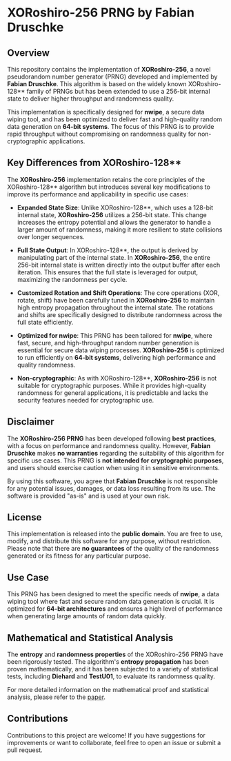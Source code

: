 # XORoshiro-256 PRNG by Fabian Druschke

## Overview

This repository contains the implementation of **XORoshiro-256**, a novel pseudorandom number generator (PRNG) developed and implemented by **Fabian Druschke**. This algorithm is based on the widely known XORoshiro-128** family of PRNGs but has been extended to use a 256-bit internal state to deliver higher throughput and randomness quality.

This implementation is specifically designed for **nwipe**, a secure data wiping tool, and has been optimized to deliver fast and high-quality random data generation on **64-bit systems**. The focus of this PRNG is to provide rapid throughput without compromising on randomness quality for non-cryptographic applications.

## Key Differences from XORoshiro-128**

The **XORoshiro-256** implementation retains the core principles of the XORoshiro-128** algorithm but introduces several key modifications to improve its performance and applicability in specific use cases:

- **Expanded State Size**: Unlike XORoshiro-128**, which uses a 128-bit internal state, **XORoshiro-256** utilizes a 256-bit state. This change increases the entropy potential and allows the generator to handle a larger amount of randomness, making it more resilient to state collisions over longer sequences.
  
- **Full State Output**: In XORoshiro-128**, the output is derived by manipulating part of the internal state. In **XORoshiro-256**, the entire 256-bit internal state is written directly into the output buffer after each iteration. This ensures that the full state is leveraged for output, maximizing the randomness per cycle.

- **Customized Rotation and Shift Operations**: The core operations (XOR, rotate, shift) have been carefully tuned in **XORoshiro-256** to maintain high entropy propagation throughout the internal state. The rotations and shifts are specifically designed to distribute randomness across the full state efficiently.

- **Optimized for nwipe**: This PRNG has been tailored for **nwipe**, where fast, secure, and high-throughput random number generation is essential for secure data wiping processes. **XORoshiro-256** is optimized to run efficiently on **64-bit systems**, delivering high performance and quality randomness.

- **Non-cryptographic**: As with XORoshiro-128**, **XORoshiro-256** is not suitable for cryptographic purposes. While it provides high-quality randomness for general applications, it is predictable and lacks the security features needed for cryptographic use.

## Disclaimer

The **XORoshiro-256 PRNG** has been developed following **best practices**, with a focus on performance and randomness quality. However, **Fabian Druschke** makes **no warranties** regarding the suitability of this algorithm for specific use cases. This PRNG is **not intended for cryptographic purposes**, and users should exercise caution when using it in sensitive environments.

By using this software, you agree that **Fabian Druschke** is not responsible for any potential issues, damages, or data loss resulting from its use. The software is provided "as-is" and is used at your own risk.

## License

This implementation is released into the **public domain**. You are free to use, modify, and distribute this software for any purpose, without restriction. Please note that there are **no guarantees** of the quality of the randomness generated or its fitness for any particular purpose.

## Use Case

This PRNG has been designed to meet the specific needs of **nwipe**, a data wiping tool where fast and secure random data generation is crucial. It is optimized for **64-bit architectures** and ensures a high level of performance when generating large amounts of random data quickly.

## Mathematical and Statistical Analysis

The **entropy** and **randomness properties** of the XORoshiro-256 PRNG have been rigorously tested. The algorithm's **entropy propagation** has been proven mathematically, and it has been subjected to a variety of statistical tests, including **Diehard** and **TestU01**, to evaluate its randomness quality.

For more detailed information on the mathematical proof and statistical analysis, please refer to the [paper](./XOROSHIRO_PROOF_OF_CONCEPT.md).

## Contributions

Contributions to this project are welcome! If you have suggestions for improvements or want to collaborate, feel free to open an issue or submit a pull request.

